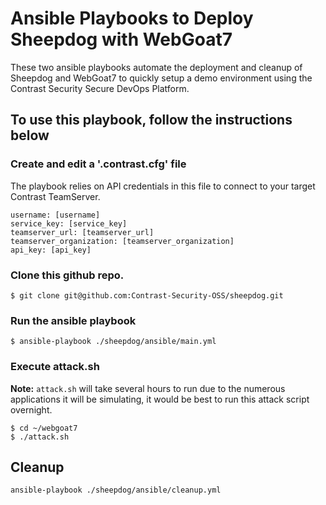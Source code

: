 # Ansible Playbooks to Deploy Sheepdog with WebGoat7

These two ansible playbooks automate the deployment and cleanup of Sheepdog and WebGoat7 to quickly setup a demo environment using the Contrast Security Secure DevOps Platform.

## To use this playbook, follow the instructions below

### Create and edit a '.contrast.cfg' file
The playbook relies on API credentials in this file to connect to your target Contrast TeamServer.
```
username: [username]
service_key: [service_key]
teamserver_url: [teamserver_url]
teamserver_organization: [teamserver_organization]
api_key: [api_key]
```

### Clone this github repo.
```
$ git clone git@github.com:Contrast-Security-OSS/sheepdog.git
```
### Run the ansible playbook
```
$ ansible-playbook ./sheepdog/ansible/main.yml
```

### Execute attack.sh
**Note:** ```attack.sh``` will take several hours to run due to the numerous applications it will be simulating, it would be best to run this attack script overnight.

```
$ cd ~/webgoat7
$ ./attack.sh
```

## Cleanup
```
ansible-playbook ./sheepdog/ansible/cleanup.yml
```
